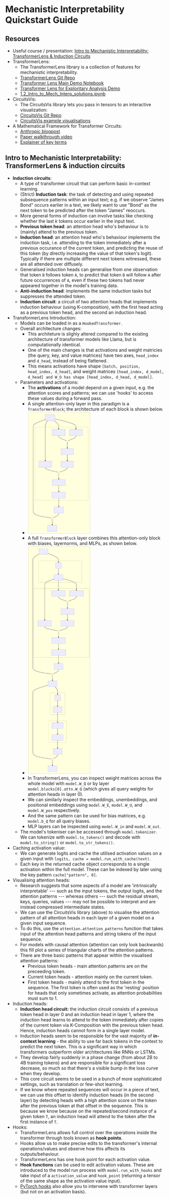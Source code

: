 # Mechanistic Interpretability Quickstart Guide

## Resources

* Useful course / presentation: [Intro to Mechanistic Interpretability: TransformerLens &amp; Induction Circuits](https://arena-chapter1-transformer-interp.streamlit.app/[1.2]_Intro_to_Mech_Interp)
* TransformerLens:
  * The TransformerLens library is a collection of features for mechanistic interpretability.
  * [TransformerLens Git Repo](https://github.com/TransformerLensOrg/TransformerLens)
  * [Transformer Lens Main Demo Notebook](https://colab.research.google.com/github/neelnanda-io/TransformerLens/blob/main/demos/Main_Demo.ipynb#scrollTo=pPSgSaDOIQPG)
  * [Transformer Lens for Exploritary Analysis Demo](https://colab.research.google.com/github/neelnanda-io/TransformerLens/blob/main/demos/Exploratory_Analysis_Demo.ipynb#scrollTo=b54lBNxYM_PS)
  * [1.2_Intro_to_Mech_Interp_solutions.ipynb](https://colab.research.google.com/github/callummcdougall/ARENA_3.0/blob/main/chapter1_transformer_interp/exercises/part2_intro_to_mech_interp/1.2_Intro_to_Mech_Interp_solutions.ipynb?t=20250413#scrollTo=1Dnf9CRaXv7P)
* CircuitsVis:
  * The CircuitsVis library lets you pass in tensors to an interactive visualization:
  * [CircuitsVis Git Repo](https://github.com/TransformerLensOrg/CircuitsVis)
  * [CircuitsVis example visualisations](https://transformerlensorg.github.io/CircuitsVis/?path=/story/activations-textneuronactivations--multiple-samples)
* A Mathematical Framework for Transformer Circuits:
  * [Anthropic blogpost](https://transformer-circuits.pub/2021/framework/index.html)
  * [Paper walkthrough video](https://www.youtube.com/watch?v=KV5gbOmHbjU)
  * [Explainer of key terms](https://dynalist.io/d/n2ZWtnoYHrU1s4vnFSAQ519J#z=aGu9fP1EG3hiVdq169cMOJId)

## Intro to Mechanistic Interpretability: TransformerLens & induction circuits

* **Induction circuits**:
  * A type of transformer circuit that can perform basic in-context learning.
  * (Strict) **Induction task**: the task of detecting and using repeated subsequence patterns within an input text; e.g. if we observe "James Bond" occurs earlier in a text, we likely want to use "Bond" as the next token to be predicted after the token "James" reoccurs.
  * More general forms of induction can involve tasks like checking whether the last $k$ tokens occur earlier in the input text.
  * **Previous token head**: an attention head who's behaviour is to (mainly) attend to the previous token.
  * **Induction head**: an attention head who's behaviour implements the induction task, i.e. attending to the token immediately after a previous occurance of the current token, and predicting the reuse of this token (by directly increasing the value of that token's logit). Typically if there are multiple different next tokens witnessed, these are all attended over diffusely.
  * Generalised induction heads can generalise from one observation that token `B` follows token `A`, to predict that token `B` will follow `A` after future occurrences of `A`, even if these two tokens had never appeared together in the model's training data.
  * **Anti-induction head**: implements the same induction tasks but suppresses the attended token.
  * **Induction circuit**: a circuit of two attention heads that implements induction behaviour (using K-composition), with the first head acting as a previous token head, and the second an induction head.
* TransformerLens Introduction:
  * Models can be loaded in as a `HookedTransformer`.
  * Overall architecture changes:
    * This architeture is slighly altered compared to the existing architecture of transformer models like Llama, but is computationally identical.
    * One of the main changes is that activations and weight matricies (the query, key, and value matrices) have two axes, `head_index` and `d_head`, instead of being flattened.
    * This means activations have shape `[batch, position, head_index, d_head]`, and weight matrices `[head_index, d_model, d_head] and W_O has shape [head_index, d_head, d_model]`.
  * Parameters and activations:
    * The **activations** of a model depend on a given input, e.g. the attention scores and patterns; we can use 'hooks' to access these values during a forward pass.
    * A single attention-only layer in this paradigm is a `TransformerBlock`; the architecture of each block is shown below.
    * <img src="https://raw.githubusercontent.com/info-arena/ARENA_img/main/misc/small-merm.svg" alt="Attention-only architecture of a TransformerBlock" width="200"/>
    * A full `TransformerBlock` layer combines this attention-only block with biases, layernorms, and MLPs, as shown below.
    * <img src="https://raw.githubusercontent.com/info-arena/ARENA_img/main/misc/full-merm.svg" alt="Full architecture of a TransformerBlock" width="200"/>
    * In TransformerLens, you can inspect weight matrices across the whole model with `model.W_Q` or by layer `model.blocks[0].attn.W_Q` (which gives all query weights for attention heads in layer 0).
    * We can similarly inspect the embeddings, unembeddings, and positional embeddings using `model.W_E`, `model.W_U`, and `model.W_pos` respectively.
    * And the same pattern can be used for bias matrices, e.g. `model.b_Q` for all query biases.
    * MLP layers can be inspected using `model.W_in` and `model.W_out`.
  * The model's tokeniser can be accessed through `model.tokenizer`. We can tokenize with `model.to_tokens()` and decode with `model.to_string()` or `model.to_str_tokens()`.
* Caching activation value:
  * We can generate logits and cache the utilised activation values on a given input with `logits, cache = model.run_with_cache(text)`.
  * Each key in the returned cache object corresponds to a single activation within the full model. These can be indexed by later using the key pattern `cache["pattern", 0]`.
* Visualising attention heads:
  * Research suggests that some aspects of a model are 'intrinsically interpretable' --- such as the input tokens, the output logits, and the attention patterns --- whereas others --- such the residual stream, keys, queries, values --- may not be possible to interpret and are instead compressed intermediate states.
  * We can use the CircuitsVis library (above) to visualise the attention pattern of all attention heads in each layer of a given model on a given input sequence.
  * To do this, use the `attention.attention_patterns` function that takes input of the attention head patterns and string tokens of the input sequence.
  * For models with causal attention (attention can only look backwards) this fill plot a series of triangular charts of the attention patterns.
  * There are three basic patterns that appear within the visualised attention patterns:
    * Previous token heads - main attention patterns are on the preceeding token.
    * Current token heads - attention mainly on the current token.
    * First token heads - mainly attend to the first token in the sequence. The first token is often used as the 'resting' position for heads that only sometimes activate, as attention probabilities must sum to 1.
* Induction heads:
  * **Induction head circuit:** the induction circuit consists of a previous token head in layer 0 and an induction head in layer 1, where the induction head learns to attend to the token immediately after copies of the current token via K-Composition with the previous token head. Hence, induction heads cannot form in a single layer model.
  * Induction heads seem to be responsible for the vast majority of **in-context learning** - the ability to use far back tokens in the context to predict the next token. This is a significant way in which transformers outperform older architectures like RNNs or LSTMs.
  * They develop fairly suddenly in a phase change (from about 2B to 4B training tokens) and are responsible for a significant loss decrease, so much so that there's a visible bump in the loss curve when they develop.
  * This core circuit seems to be used in a bunch of more sophisticated settings, such as translation or few-shot learning.
  * If we know where repeated sequences will occur in a piece of text, we can use this offset to identify induction heads (in the second layer) by detecting heads with a high attention score on the token after the previous token at that offset in the sequence. This is because we know because on the repeated/second instance of a given token `T`, an induction head will attend to the token after the first instance of `T`.
* Hooks:
  * TransformerLens allows full control over the operations inside the transformer through tools known as **hook points**.
  * Hooks allow us to make precise edits to the transformer's internal operations/values and observe how this affects its outputs/behaviour.
  * TransformerLens has one hook point for each activation value.
  * **Hook functions** can be used to edit activation values. These are introduced to the model run process with `model.run_with_hooks` and take input of a `activation_value` and `hook_point` (returning a tensor of the same shape as the activation value input).
  * [PyTorch hooks](https://www.digitalocean.com/community/tutorials/pytorch-hooks-gradient-clipping-debugging) also allow you to intervene with transformer layers (but not on an activation basis).
